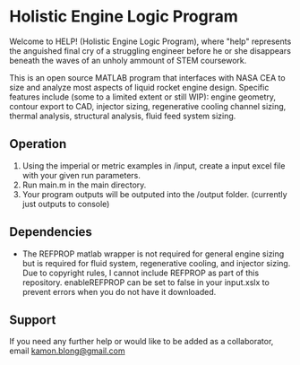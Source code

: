 # Holistic Engine Logic Program
Welcome to HELP! (Holistic Engine Logic Program), where "help" represents the anguished final cry of a struggling engineer before he or she disappears beneath the waves of an unholy ammount of STEM coursework. 

This is an open source MATLAB program that interfaces with NASA CEA to size and analyze most aspects of liquid rocket engine design. Specific features include (some to a limited extent or still WIP): engine geometry, contour export to CAD, injector sizing, regenerative cooling channel sizing, thermal analysis, structural analysis, fluid feed system sizing.

## Operation
1. Using the imperial or metric examples in /input, create a input excel file with your given run parameters.
2. Run main.m in the main directory.
3. Your program outputs will be outputed into the /output folder. (currently just outputs to console)

## Dependencies
- The REFPROP matlab wrapper is not required for general engine sizing but is required for fluid system, regenerative cooling, and injector sizing. Due to copyright rules, I cannot include REFPROP as part of this repository. enableREFPROP can be set to false in your input.xslx to prevent errors when you do not have it downloaded.

## Support
If you need any further help or would like to be added as a collaborator, email kamon.blong@gmail.com

